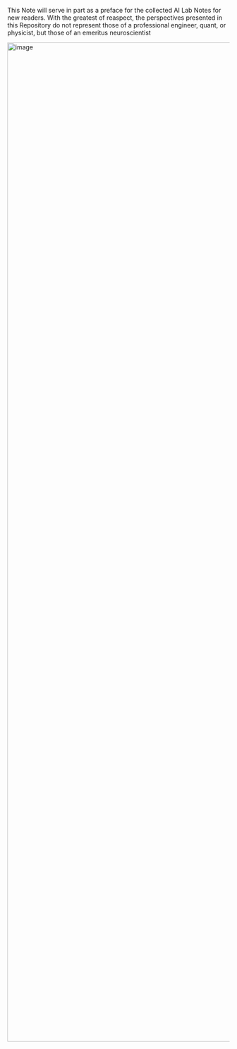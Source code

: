 

This Note will serve in part as a preface for the collected AI Lab Notes for new readers.  With the greatest of reaspect, the perspectives presented in this Repository do not represent those of a professional engineer, quant, or physicist, but those of an emeritus neuroscientist

<img width="1488" height="2266" alt="image" src="https://github.com/user-attachments/assets/5892bf85-f67d-4038-b6b6-aece56fe839a" />
